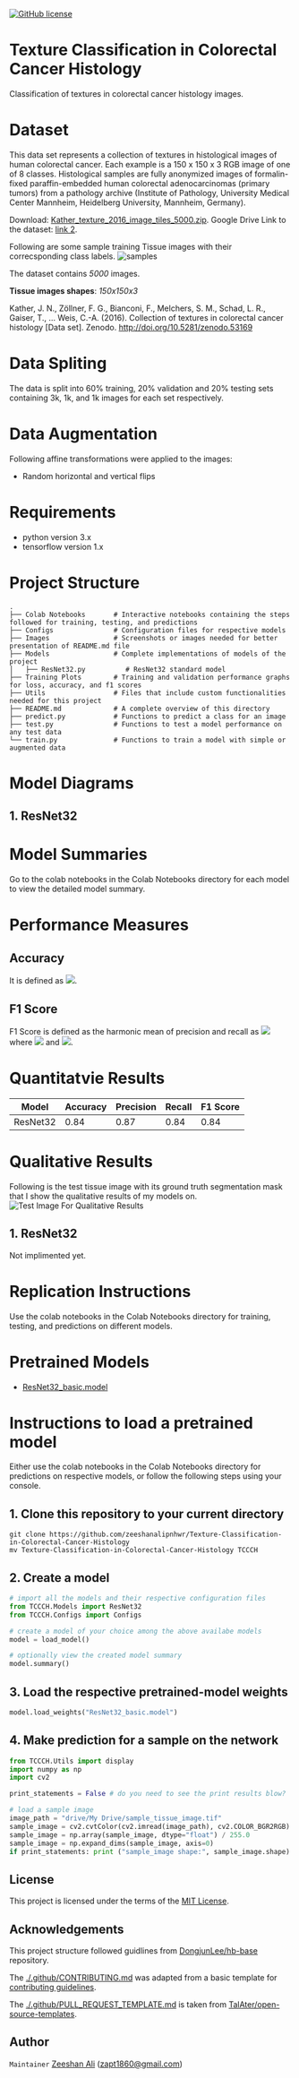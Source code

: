 [![GitHub license](https://img.shields.io/badge/license-MIT-blue.svg)](https://github.com/zeeshanalipnhwr/Texture-Classification-in-Colorectal-Cancer-Histology/blob/master/LICENSE)

# Texture Classification in Colorectal Cancer Histology
Classification of textures in colorectal cancer histology images.

# Dataset
This data set represents a collection of textures in histological images of human colorectal cancer. Each example is a 150 x 150 x 3 RGB image of one of 8 classes. Histological samples are fully anonymized images of formalin-fixed paraffin-embedded human colorectal adenocarcinomas (primary tumors) from a pathology archive (Institute of Pathology, University Medical Center Mannheim, Heidelberg University, Mannheim, Germany).

Download: [Kather_texture_2016_image_tiles_5000.zip](https://zenodo.org/record/53169/files/Kather_texture_2016_image_tiles_5000.zip?download=1). Google Drive Link to the dataset: [link 2](https://drive.google.com/file/d/1auURSHx5iolWqoaD6UTnRyen-B_E0CTK/view?usp=sharing).

Following are some sample training Tissue images with their correcsponding class labels.
![samples](https://github.com/zeeshanalipnhwr/Texture-Classification-in-Colorectal-Cancer-Histology/blob/master/Images/samples.JPG)

The dataset contains *5000* images.

**Tissue images shapes**: *150x150x3*

Kather, J. N., Zöllner, F. G., Bianconi, F., Melchers, S. M., Schad, L. R., Gaiser, T., … Weis, C.-A. (2016). Collection of textures in colorectal cancer histology [Data set]. Zenodo. http://doi.org/10.5281/zenodo.53169

# Data Spliting
The data is split into 60% training, 20% validation and 20% testing sets containing 3k, 1k, and 1k images for each set respectively.

# Data Augmentation
Following affine transformations were applied to the images:
- Random horizontal and vertical flips

# Requirements
- python version 3.x
- tensorflow version 1.x

# Project Structure

    .
    ├── Colab Notebooks       # Interactive notebooks containing the steps followed for training, testing, and predictions
    ├── Configs               # Configuration files for respective models
    ├── Images                # Screenshots or images needed for better presentation of README.md file
    ├── Models                # Complete implementations of models of the project
    │   ├── ResNet32.py          # ResNet32 standard model
    ├── Training Plots        # Training and validation performance graphs for loss, accuracy, and f1 scores
    ├── Utils                 # Files that include custom functionalities needed for this project
    ├── README.md             # A complete overview of this directory
    ├── predict.py            # Functions to predict a class for an image
    ├── test.py               # Functions to test a model performance on any test data
    └── train.py              # Functions to train a model with simple or augmented data


# Model Diagrams
## 1. ResNet32

# Model Summaries
Go to the colab notebooks in the Colab Notebooks directory for each model to view the detailed model summary.

# Performance Measures

## Accuracy
It is defined as <img src="https://render.githubusercontent.com/render/math?math=accuracy = \frac{TP%2BTN}{TP%2BFP%2BTN%2BFN}">.

## F1 Score
F1 Score is defined as the harmonic mean of precision and recall as <img src="https://render.githubusercontent.com/render/math?math=F_1=\frac{2}{\frac{1}{precision}%2B\frac{1}{recall}}"> where <img src="https://render.githubusercontent.com/render/math?math=precision=\frac{TP}{TP%2BFP}"> and <img src="https://render.githubusercontent.com/render/math?math=recall=\frac{TP}{TP%2BFN}">.

# Quantitatvie Results
| Model | Accuracy | Precision | Recall | F1 Score |
| ------------- | ------------- | ------------- | ------------- | ------------- |
| ResNet32 | 0.84 | 0.87 | 0.84 | 0.84 |

# Qualitative Results
Following is the test tissue image with its ground truth segmentation mask that I show the qualitative results of my models on.
![Test Image For Qualitative Results](https://github.com/zeeshanalipnhwr/Texture-Classification-in-Colorectal-Cancer-Histology/blob/master/Images/test.JPG)

## 1. ResNet32
Not implimented yet.

# Replication Instructions
Use the colab notebooks in the Colab Notebooks directory for training, testing, and predictions on different models.

# Pretrained Models
- [ResNet32_basic.model](https://drive.google.com/file/d/tccch_resnet32.model)

# Instructions to load a pretrained model
Either use the colab notebooks in the Colab Notebooks directory for predictions on respective models, or follow the following steps using your console.
## 1. Clone this repository to your current directory

    git clone https://github.com/zeeshanalipnhwr/Texture-Classification-in-Colorectal-Cancer-Histology
    mv Texture-Classification-in-Colorectal-Cancer-Histology TCCCH

## 2. Create a model

```python
# import all the models and their respective configuration files
from TCCCH.Models import ResNet32
from TCCCH.Configs import Configs
```

```python
# create a model of your choice among the above availabe models
model = load_model()
```

```python
# optionally view the created model summary
model.summary()
```

## 3. Load the respective pretrained-model weights

```python
model.load_weights("ResNet32_basic.model")
```

## 4. Make prediction for a sample on the network

```python
from TCCCH.Utils import display
import numpy as np
import cv2

print_statements = False # do you need to see the print results blow?

# load a sample image
image_path = "drive/My Drive/sample_tissue_image.tif"
sample_image = cv2.cvtColor(cv2.imread(image_path), cv2.COLOR_BGR2RGB)
sample_image = np.array(sample_image, dtype="float") / 255.0
sample_image = np.expand_dims(sample_image, axis=0)
if print_statements: print ("sample_image shape:", sample_image.shape)
```

## License
This project is licensed under the terms of the [MIT License](https://github.com/zeeshanalipnhwr/Texture-Classification-in-Colorectal-Cancer-Histology/blob/master/LICENSE).

## Acknowledgements
This project structure followed guidlines from [DongjunLee/hb-base](https://github.com/DongjunLee/hb-base) repository.

The [./.github/CONTRIBUTING.md](https://github.com/zeeshanalipnhwr/Semantic-Segmentation-Keras/blob/master/.github/CONTRIBUTING.md) was adapted from a basic template for [contributing guidelines](https://gist.github.com/briandk/3d2e8b3ec8daf5a27a62).

The [./.github/PULL_REQUEST_TEMPLATE.md](https://github.com/zeeshanalipnhwr/Semantic-Segmentation-Keras/blob/master/.github/PULL_REQUEST_TEMPLATE.md) is taken from [TalAter/open-source-templates](https://github.com/zeeshanalipnhwr/Semantic-Segmentation-Keras/blob/master/.github/PULL_REQUEST_TEMPLATE.md).

## Author
`Maintainer` [Zeeshan Ali](https://github.com/zeeshanalipnhwr) (zapt1860@gmail.com)
